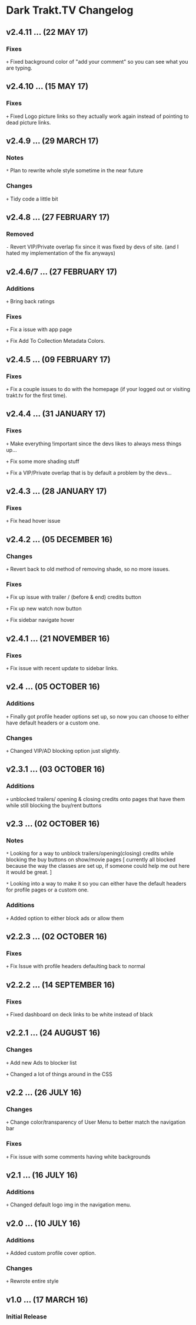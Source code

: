 # Dark Trakt.TV Changelog

## v2.4.11 ... (22 MAY 17)

### Fixes
`+` Fixed background color of "add your comment" so you can see what you are typing.

## v2.4.10 ... (15 MAY 17)

### Fixes
`+` Fixed Logo picture links so they actually work again instead of pointing to dead picture links.

## v2.4.9 ... (29 MARCH 17)

### Notes
`*` Plan to rewrite whole style sometime in the near future

### Changes
`+` Tidy code a little bit

## v2.4.8 ... (27 FEBRUARY 17)

### Removed
`-` Revert VIP/Private overlap fix since it was fixed by devs of site. (and I hated my implementation of the fix anyways)

## v2.4.6/7 ... (27 FEBRUARY 17)

### Additions
`+` Bring back ratings

### Fixes
`+` Fix a issue with app page

`+` Fix Add To Collection Metadata Colors.

## v2.4.5 ... (09 FEBRUARY 17)

### Fixes
`+` Fix a couple issues to do with the homepage (if your logged out or visiting trakt.tv for the first time).

## v2.4.4 ... (31 JANUARY 17)

### Fixes
`+` Make everything !important since the devs likes to always mess things up...

`+` Fix some more shading stuff

`+` Fix a VIP/Private overlap that is by default a problem by the devs...

## v2.4.3 ... (28 JANUARY 17)

### Fixes
`+` Fix head hover issue

## v2.4.2 ... (05 DECEMBER 16)

### Changes
`+` Revert back to old method of removing shade, so no more issues.

### Fixes
`+` Fix up issue with trailer / (before & end) credits button

`+` Fix up new watch now button

`+` Fix sidebar navigate hover

## v2.4.1 ... (21 NOVEMBER 16)

### Fixes
`+` Fix issue with recent update to sidebar links.

## v2.4 ... (05 OCTOBER 16)

### Additions
`+` Finally got profile header options set up, so now you can choose to either have default headers or a custom one.

### Changes
`+` Changed VIP/AD blocking option just slightly.

## v2.3.1 ... (03 OCTOBER 16)

### Additions
`+` unblocked trailers/ opening & closing credits onto pages that have them while still blocking the buy/rent buttons

## v2.3 ... (02 OCTOBER 16)

### Notes
`*` Looking for a way to unblock trailers/opening(closing) credits while blocking the buy buttons on show/movie pages [ currently all blocked because the way the classes are set up, if someone could help me out here it would be great. ]

`*` Looking into a way to make it so you can either have the default headers for profile pages or a custom one.

### Additions
`+` Added option to either block ads or allow them

## v2.2.3 ... (02 OCTOBER 16)

### Fixes
`+` Fix Issue with profile headers defaulting back to normal

## v2.2.2 ... (14 SEPTEMBER 16)

### Fixes
`+` Fixed dashboard on deck links to be white instead of black

## v2.2.1 ... (24 AUGUST 16)

### Changes
`+` Add new Ads to blocker list

`+` Changed a lot of things around in the CSS

## v2.2 ... (26 JULY 16)

### Changes
`+` Change color/transparency of User Menu to better match the navigation bar

### Fixes
`+` Fix issue with some comments having white backgrounds

## v2.1 ... (16 JULY 16)

### Additions
`+` Changed default logo img in the navigation menu.

## v2.0 ... (10 JULY 16)

### Additions
`+` Added custom profile cover option.

### Changes
`+` Rewrote entire style

## v1.0 ... (17 MARCH 16)

### Initial Release